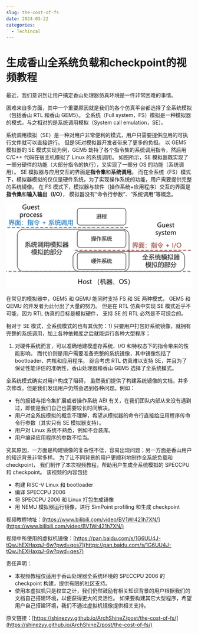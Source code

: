 ```yaml
---
slug: the-cost-of-fs
date: 2024-03-22
categories:
  - Techincal
---
```


# 生成香山全系统负载和checkpoint的视频教程

最近，我们意识到让用户搞定香山处理器仿真环境是一件非常困难的事情。

困难来自多方面，其中一个重要原因就是我们的各个仿真平台都选择了全系统模拟（包括香山 RTL 和香山 GEM5）。
全系统（Full system，FS）模拟是一种模拟器的模式，与之相对的是系统调用模拟（System call emulation，SE）。

<!-- more -->

系统调用模拟（SE）是一种对用户非常便利的模式，用户只需要提供应用的可执行文件就可以直接运行。
但是SE对模拟器开发者带来了更多的负担。
以 GEM5 模拟器的 SE 模式实现为例，GEM5 劫持了各个指令集的系统调用指令，然后用 C/C++ 代码在宿主机模拟了 Linux 的系统调用。
如图所示，SE 模拟器既实现了一部分硬件的功能（大部分指令的执行），又实现了一部分 OS 的功能（系统调用）。
SE 模拟器与应用交互的界面是**指令集**和**系统调用**。
而在全系统（FS）模式下，模拟器模拟的仅仅是硬件系统，为了实现操作系统的功能，用户需要提供完整的系统镜像。
在 FS 模式下，模拟器与软件（操作系统+应用程序）交互的界面是**指令集**和**输入输出（I/O）**，
模拟器没有“命令行参数”、“系统调用”等概念。

![全系统与系统调用模拟](./figs/fs-vs-se.jpg)

在常见的模拟器中，GEM5 和 QEMU 能同时支持 FS 和 SE 两种模式，
GEM5 和 QEMU 的开发者为此付出了大量的努力。
但是在 RTL 仿真中实现 SE 模式近乎不可能，因为 RTL 仿真的目标是模拟硬件，
支持 SE 的 RTL 必然是不可综合的。

相对于 SE 模式，全系统模式的也有其优势：1) 只要用户打包好系统镜像，就拥有完整的系统调用，加上各种依赖库之后就能运行各种大型程序；
1) 对硬件系统而言，可以准确地建模虚存系统、I/O 和特权态下的指令带来的性能影响。
而代价则是用户需要准备完整的系统镜像，其中镜像包括了 bootloader、内核和应用程序。
综合考虑 RTL 仿真难以支持 SE，并且为了保证性能评估的准确性，香山处理器和香山 GEM5 选择了全系统模式。

全系统模式确实对用户构成了阻碍，
虽然我们提供了构建系统镜像的文档，并多次修改，但是我们发现用户仍然会遇到各种问题。例如：

- 有的报错与指令集扩展或者操作系统 ABI 有关，在我们团队内部从来没有遇到过，即使是我们自己也需要较长时间解决。
- 用户对全系统模拟的概念不理解，希望从模拟器的命令行直接给应用程序传命令行参数（其实只有 SE 模拟器支持）。
- 用户对 Linux 系统不熟悉，例如不会装库。
- 用户编译应用程序的参数不恰当。

究其原因，一方面是构建镜像的复杂性不低，容易出现问题；另一方面是香山用户的知识背景非常多样。
为了让不同背景的用户更顺利地制作全系统负载和 checkpoint，
我们制作了本次视频教程，帮助用户生成全系统模拟的 SPECCPU 和 checkpoint。
该视频的内容包括

- 构建 RISC-V Linux 和 bootloader
- 编译 SPECCPU 2006
- 将 SPECCPU 2006 和 Linux 打包生成镜像
- 用 NEMU 模拟器运行镜像，进行 SimPoint profiling 和生成 checkpoint

视频教程地址：[https://www.bilibili.com/video/BV1Wr421h7XN/](https://www.bilibili.com/video/BV1Wr421h7XN/)

视频中所使用的虚拟机镜像：[https://pan.baidu.com/s/1G6UU4J-tQwJhEXHaxqJ-6w?pwd=qes7](https://pan.baidu.com/s/1G6UU4J-tQwJhEXHaxqJ-6w?pwd=qes7)

责任声明：

- 本视频教程仅适用于香山处理器全系统环境的 SPECCPU 2006 的 checkpoint 构建，提供有限的社区支持。
- 使用本虚拟机只是权宜之计，我们仍然鼓励有相关知识背景的用户根据我们的文档自己搭建环境，以便获得更大的灵活性。
如果要构建其它大型程序，希望用户自己搭建环境，我们不通过虚拟机镜像提供相关支持。

原文链接：[https://shinezyy.github.io/ArchShineZ/post/the-cost-of-fs/](https://shinezyy.github.io/ArchShineZ/post/the-cost-of-fs/)

